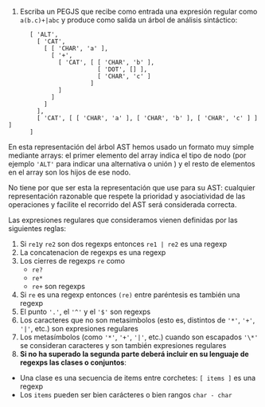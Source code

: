1. Escriba un PEGJS que recibe como entrada una expresión regular como `a(b.c)+|abc`
y produce como salida un árbol de análisis sintáctico:
```
      [ 'ALT',
        [ 'CAT',
          [ [ 'CHAR', 'a' ],
            [ '+',
              [ 'CAT', [ [ 'CHAR', 'b' ], 
                         [ 'DOT', [] ], 
                         [ 'CHAR', 'c' ] 
                       ] 
              ] 
            ] 
          ] 
        ],
        [ 'CAT', [ [ 'CHAR', 'a' ], [ 'CHAR', 'b' ], [ 'CHAR', 'c' ] ] ] 
      ]
```

En esta representación del árbol AST hemos usado un formato muy simple mediante 
arrays: el primer elemento del array indica el tipo de nodo (por ejemplo `'ALT'` para indicar una alternativa o unión ) y el resto de elementos en el array son los hijos de ese nodo.
 
No tiene por que ser esta la representación que use para su AST: cualquier representación razonable que respete la prioridad y asociatividad de las operaciones y facilite el recorrido del AST será considerada correcta.

Las expresiones regulares que consideramos vienen definidas por las siguientes reglas:

1. Si `re1`y `re2` son dos regexps entonces `re1 | re2` es una regexp
2. La concatenacion de regexps es una regexp 
3. Los cierres de regexps `re` como 
   - `re?`
   - `re*`
   - `re+`
   son regexps
4. Si `re` es una regexp entonces `(re)` entre paréntesis es también una regexp
5. El punto `'.'`, el `'^'` y el `'$'` son regexps
6. Los caracteres que no son metasimbolos (esto es, distintos de `'*'`, `'+'`, `'|'`, etc.) son expresiones regulares
7. Los metasímbolos (como `'*'`, `'+'`, `'|'`, etc.) cuando son escapados `'\*'` 
se consideran caracteres y son también expresiones regulares
8.  **Si no ha superado la segunda parte deberá incluir en su lenguaje de regexps las clases
o conjuntos**:
   - Una clase es una secuencia de items entre corchetes: `[ items ]` es una regexp
   - Los `items` pueden ser bien carácteres o bien rangos `char - char`
